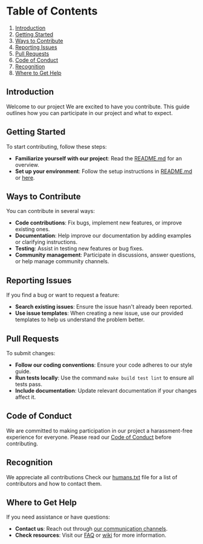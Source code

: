 # Table of Contents
1. [Introduction](#introduction)
2. [Getting Started](#getting-started)
3. [Ways to Contribute](#ways-to-contribute)
4. [Reporting Issues](#reporting-issues)
5. [Pull Requests](#pull-requests)
6. [Code of Conduct](#code-of-conduct)
7. [Recognition](#recognition)
8. [Where to Get Help](#where-to-get-help)

## Introduction
Welcome to our project We are excited to have you contribute. This guide outlines how you can participate in our project and what to expect.

## Getting Started
To start contributing, follow these steps:
- **Familiarize yourself with our project**: Read the [README.md](link-to-readme) for an overview.
- **Set up your environment**: Follow the setup instructions in [README.md](link-to-readme) or [here](link-to-setup-instructions).

## Ways to Contribute
You can contribute in several ways:
- **Code contributions**: Fix bugs, implement new features, or improve existing ones.
- **Documentation**: Help improve our documentation by adding examples or clarifying instructions.
- **Testing**: Assist in testing new features or bug fixes.
- **Community management**: Participate in discussions, answer questions, or help manage community channels.

## Reporting Issues
If you find a bug or want to request a feature:
- **Search existing issues**: Ensure the issue hasn't already been reported.
- **Use issue templates**: When creating a new issue, use our provided templates to help us understand the problem better.

## Pull Requests
To submit changes:
- **Follow our coding conventions**: Ensure your code adheres to our style guide.
- **Run tests locally**: Use the command `make build test lint` to ensure all tests pass.
- **Include documentation**: Update relevant documentation if your changes affect it.

## Code of Conduct
We are committed to making participation in our project a harassment-free experience for everyone. Please read our [Code of Conduct](link-to-code-of-conduct) before contributing.

## Recognition
We appreciate all contributions Check our [humans.txt](link-to-humans-txt) file for a list of contributors and how to contact them.

## Where to Get Help
If you need assistance or have questions:
- **Contact us**: Reach out through [our communication channels](link-to-communication-channels).
- **Check resources**: Visit our [FAQ](link-to-faq) or [wiki](link-to-wiki) for more information.

